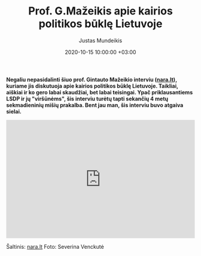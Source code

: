 ﻿---
title: Prof. G.Mažeikis apie kairios politikos būklę Lietuvoje
date: 2020-10-15 10:00:00 +03:00
author: Justas Mundeikis
layout: post
comments: true
citation: true
image:  /assets/2020/10/20/btp-2241-1920x.jpg
thumbnail: /assets/2020/10/20/thumb.btp-2241-1920x.jpg
categories:
  - Politika
tags:
  - LSDP

---
**Negaliu nepasidalinti šiuo prof. Gintauto Mažeikio interviu ([nara.lt](https://nara.lt/lt/articles-lt/gintautas-mazeikis-kairiam-rinkejui-kuri-laika-teks-nusivilti)), kuriame jis diskutuoja apie kairios politikos būklę Lietuvoje. Taikliai, aiškiai ir ko gero labai skaudžiai, bet labai teisingai. Ypač priklausantiems LSDP ir jų "viršūnėms", šis interviu turėtų tapti sekančių 4 metų sekmadieninių mišių prakalba. Bent jau man, šis interviu buvo atgaiva sielai.**<!--more-->

<iframe title="" height="315" width="100%" src="https://www.podbean.com/media/player/nnd5w-ef934c-pb?from=share&skin=1&share=1&fonts=Helvetica&download=1&version=1&vjs=1&skin=1" style="border:none;" scrolling="no"></iframe>

Šaltinis: [nara.lt](https://nara.lt/lt/articles-lt/gintautas-mazeikis-kairiam-rinkejui-kuri-laika-teks-nusivilti)
Foto: Severina Venckutė
